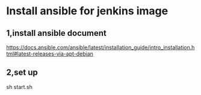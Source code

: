 # Install ansible for jenkins image
## 1,install ansible document 
https://docs.ansible.com/ansible/latest/installation_guide/intro_installation.html#latest-releases-via-apt-debian
## 2,set up
sh start.sh
